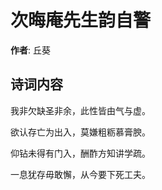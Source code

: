 # 次晦庵先生韵自警

**作者**: 丘葵

## 诗词内容

我非欠缺圣非余，此性皆由气与虚。

欲认存亡为出入，莫嫌粗粝慕膏腴。

仰钻未得有门入，酬酢方知讲学疏。

一息犹存毋敢懈，从今要下死工夫。


